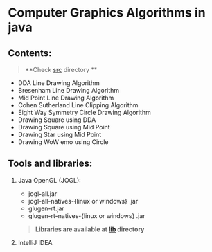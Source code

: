 # Computer Graphics Algorithms in java

## Contents:
> **Check [src](/src) directory **

- DDA Line Drawing Algorithm 
- Bresenham Line Drawing Algorithm
- Mid Point Line Drawing Algorithm 
- Cohen Sutherland Line Clipping Algorithm
- Eight Way Symmetry Circle Drawing Algorithm
- Drawing Square using DDA
- Drawing Square using Mid Point
- Drawing Star using Mid Point
- Drawing WoW emo using Circle

## Tools and libraries:
1. Java OpenGL (JOGL): 
    - jogl-all.jar
    - jogl-all-natives-{linux or windows} .jar
    - glugen-rt.jar
    - glugen-rt-natives-{linux or windows} .jar
	>  **Libraries are available at [lib](/lib) directory**

2. IntelliJ IDEA